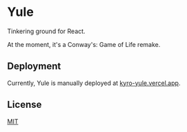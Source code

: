 # Yule

Tinkering ground for React.

At the moment, it's a Conway's: Game of Life remake.

## Deployment

Currently, Yule is manually deployed at [kyro-yule.vercel.app](https://kyro-yule.vercel.app/).

## License

[MIT](/LICENSE.md)
